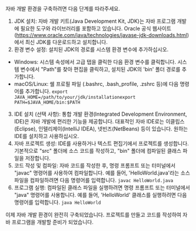 자바 개발 환경을 구축하려면 다음 단계를 따라주세요.

1. JDK 설치:
자바 개발 키트(Java Development Kit, JDK)는 자바 프로그램 개발에 필요한 도구와 라이브러리를 포함하고 있습니다. Oracle 공식 웹사이트(https://www.oracle.com/java/technologies/javase-jdk-downloads.html)에서 최신 JDK를 다운로드하고 설치합니다.
2. 환경 변수 설정:
설치된 JDK의 경로를 시스템 환경 변수에 추가하십시오.
- Windows:
시스템 속성에서 고급 탭을 클릭한 다음 환경 변수를 클릭합니다. 시스템 변수에서 "Path"를 찾아 편집을 클릭하고, 설치된 JDK의 'bin' 폴더 경로를 추가합니다.
- macOS/Linux:
쉘 프로필 파일 (.bashrc, .bash_profile, .zshrc 등)에 다음 명령어를 추가합니다.
`export JAVA_HOME=/path/to/your/jdk/installationexport PATH=$JAVA_HOME/bin:$PATH`
3. IDE 설치 (선택 사항):
통합 개발 환경(Integrated Development Environment, IDE)은 자바 개발에 편리한 기능을 제공합니다. 대표적인 자바 IDE로는 이클립스(Eclipse), 인텔리제이(IntelliJ IDEA), 넷빈즈(NetBeans) 등이 있습니다. 원하는 IDE를 설치하고 사용하십시오.
4. 자바 프로젝트 생성:
IDE를 사용하거나 텍스트 편집기에서 프로젝트를 생성합니다. 기본적으로 "src" 폴더에 소스 코드를 작성하고, "bin" 폴더에 컴파일된 클래스 파일을 저장합니다.
5. 코드 작성 및 컴파일:
자바 코드를 작성한 후, 명령 프롬프트 또는 터미널에서 "javac" 명령어를 사용하여 컴파일합니다. 예를 들어, 'HelloWorld.java'라는 소스 파일을 컴파일하려면 다음 명령어를 입력합니다.
`javac HelloWorld.java`
6. 프로그램 실행:
컴파일된 클래스 파일을 실행하려면 명령 프롬프트 또는 터미널에서 "java" 명령어를 사용합니다. 예를 들어, 'HelloWorld' 클래스를 실행하려면 다음 명령어를 입력합니다.
`java HelloWorld`

이제 자바 개발 환경이 완전히 구축되었습니다. 프로젝트를 만들고 코드를 작성하여 자바 프로그램을 개발할 준비가 되었습니다.